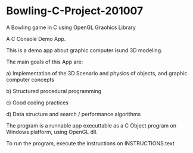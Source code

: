 # Bowling-C-Project-201007
A Bowling game in C using OpenGL Graohics Library

A C Console Demo App.

This is a demo app about graphic computer isund 3D modeling.

The main goals of this App are:

a) Implementation of the 3D Scenario and physics of objects, and graphic computer concepts

b) Structured procedural programming

c) Good coding practices

d) Data structure and search / performance algorithms

The program is a  runnable app executtable as a C Object program on Windows platform, using OpenGL dll.

To run the program, execute the instructions on INSTRUCTIONS.text
